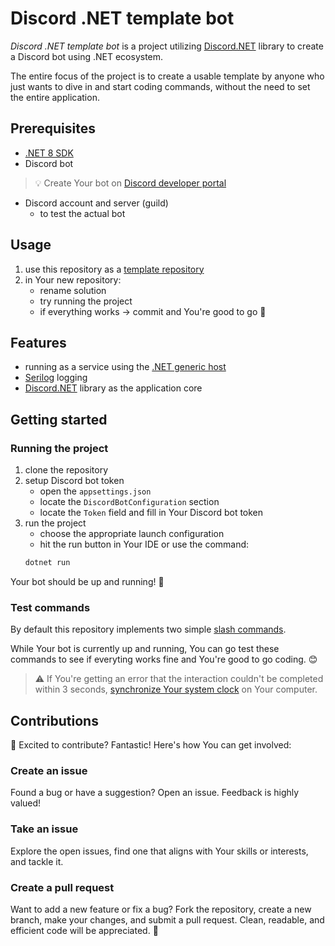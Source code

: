 # Discord .NET template bot

*Discord .NET template bot* is a project utilizing [Discord.NET](https://discordnet.dev/) library to create a Discord bot using .NET ecosystem.

The entire focus of the project is to create a usable template by anyone who just wants to dive in and start coding commands, without the need to set the entire application.

## Prerequisites

- [.NET 8 SDK](https://dotnet.microsoft.com/en-us/download/dotnet/8.0)
- Discord bot

> :bulb: Create Your bot on [Discord developer portal](https://discord.com/developers/applications)
- Discord account and server (guild)
    - to test the actual bot

## Usage

1. use this repository as a [template repository](https://docs.github.com/en/repositories/creating-and-managing-repositories/creating-a-repository-from-a-template)
2. in Your new repository:
   - rename solution
   - try running the project
   - if everything works -> commit and You're good to go 🎉

## Features
- running as a service using the [.NET generic host](https://learn.microsoft.com/en-us/dotnet/core/extensions/generic-host)
- [Serilog](https://github.com/serilog/serilog) logging
- [Discord.NET](https://discordnet.dev/) library as the application core


## Getting started

### Running the project

1. clone the repository
2. setup Discord bot token
    - open the `appsettings.json` 
    - locate the `DiscordBotConfiguration` section
    - locate the `Token` field and fill in Your Discord bot token
3. run the project
    - choose the appropriate launch configuration
    - hit the run button in Your IDE or use the command:
    ```bash
    dotnet run
    ```

Your bot should be up and running! :tada:

### Test commands

By default this repository implements two simple [slash commands](https://discordnet.dev/guides/int_basics/application-commands/intro.html).

While Your bot is currently up and running, You can go test these commands to see if everyting works fine and You're good to go coding. :blush:

> :warning: If You're getting an error that the interaction couldn't be completed within 3 seconds, [synchronize Your system clock](https://github.com/discord-net/Discord.Net/issues/2010) on Your computer.

## Contributions

:rocket: Excited to contribute? Fantastic! Here's how You can get involved:

### Create an issue
Found a bug or have a suggestion? Open an issue. Feedback is highly valued!

### Take an issue
Explore the open issues, find one that aligns with Your skills or interests, and tackle it.

### Create a pull request
Want to add a new feature or fix a bug? Fork the repository, create a new branch, make your changes, and submit a pull request. Clean, readable, and efficient code will be appreciated. :pray:
